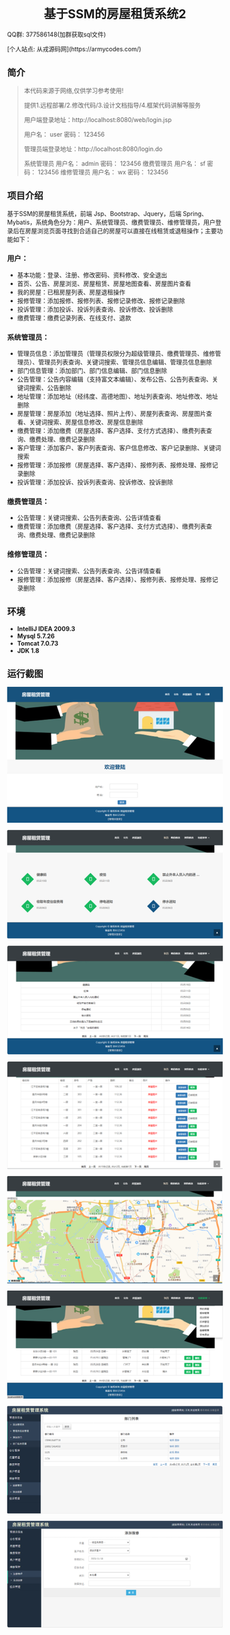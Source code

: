 <p><h1 align="center">基于SSM的房屋租赁系统2</h1></p>

<p>QQ群: 377586148(加群获取sql文件)</p>
<p> [个人站点: 从戎源码网](https://armycodes.com/)</p>

## 简介

> 本代码来源于网络,仅供学习参考使用!
>
> 提供1.远程部署/2.修改代码/3.设计文档指导/4.框架代码讲解等服务
>
> 用户端登录地址：http://localhost:8080/web/login.jsp
>
> 用户名： user   密码： 123456
>
> 管理员端登录地址：http://localhost:8080/login.do
>
> 系统管理员 用户名： admin   密码： 123456
> 缴费管理员 用户名： sf   密码： 123456
> 维修管理员 用户名： wx   密码： 123456

## 项目介绍

基于SSM的房屋租赁系统，前端 Jsp、Bootstrap、Jquery，后端 Spring、Mybatis，系统角色分为：用户、系统管理员、缴费管理员、维修管理员，用户登录后在房屋浏览页面寻找到合适自己的房屋可以直接在线租赁或退租操作；主要功能如下：

### 用户：

- 基本功能：登录、注册、修改密码、资料修改、安全退出
- 首页、公告、房屋浏览、房屋租赁、房屋地图查看、房屋图片查看
- 我的房屋：已租房屋列表、房屋退租操作
- 报修管理：添加报修、报修列表、报修记录修改、报修记录删除
- 投诉管理：添加投诉、投诉列表查询、投诉修改、投诉删除
- 缴费管理：缴费记录列表、在线支付、退款

### 系统管理员：

- 管理员信息：添加管理员（管理员权限分为超级管理员、缴费管理员、维修管理员）、管理员列表查询、关键词搜索、管理员信息编辑、管理员信息删除
- 部门信息管理：添加部门、部门信息编辑、部门信息删除
- 公告管理：公告内容编辑（支持富文本编辑）、发布公告、公告列表查询、关键词搜索、公告删除
- 地址管理：添加地址（经纬度、高德地图）、地址列表查询、地址修改、地址删除
- 房屋管理：房屋添加（地址选择、照片上传）、房屋列表查询、房屋图片查看、关键词搜索、房屋信息修改、房屋信息删除
- 缴费管理：添加缴费（房屋选择、客户选择、支付方式选择）、缴费列表查询、缴费处理、缴费记录删除
- 客户管理：添加客户、客户列表查询、客户信息修改、客户记录删除、关键词搜索
- 报修管理：添加报修（房屋选择、客户选择）、报修列表、报修处理、报修记录删除
- 投诉管理：添加投诉、投诉列表查询、投诉修改、投诉删除

### 缴费管理员：

- 公告管理：关键词搜索、公告列表查询、公告详情查看
- 缴费管理：添加缴费（房屋选择、客户选择、支付方式选择）、缴费列表查询、缴费处理、缴费记录删除

### 维修管理员：

- 公告管理：关键词搜索、公告列表查询、公告详情查看
- 报修管理：添加报修（房屋选择、客户选择）、报修列表、报修处理、报修记录删除

## 环境

- <b>IntelliJ IDEA 2009.3</b>
- <b>Mysql 5.7.26</b>
- <b>Tomcat 7.0.73</b>
- <b>JDK 1.8</b>

## 运行截图

![](screenshot/1.png)

![](screenshot/2.png)

![](screenshot/3.png)

![](screenshot/4.png)

![](screenshot/5.png)

![](screenshot/6.png)

![](screenshot/7.png)

![](screenshot/8.png)
